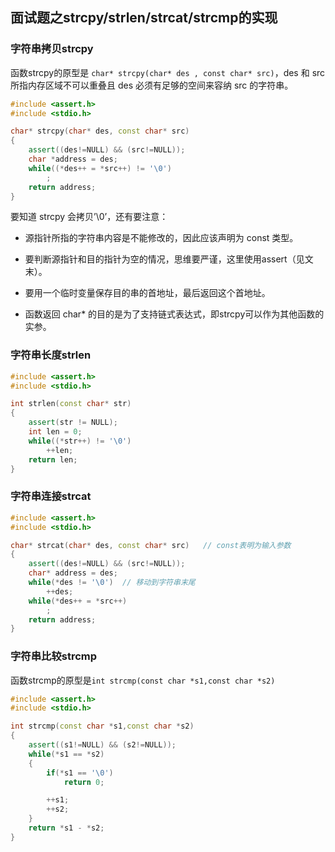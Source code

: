 ## 面试题之strcpy/strlen/strcat/strcmp的实现

### 字符串拷贝strcpy

函数strcpy的原型是
`char* strcpy(char* des , const char* src)`，des 和 src 所指内存区域不可以重叠且 des 必须有足够的空间来容纳 src 的字符串。

``` c++
#include <assert.h>
#include <stdio.h>

char* strcpy(char* des, const char* src)
{
	assert((des!=NULL) && (src!=NULL));
	char *address = des;
	while((*des++ = *src++) != '\0')
		;
	return address;
}
```

要知道 strcpy 会拷贝’\0’，还有要注意：

 - 源指针所指的字符串内容是不能修改的，因此应该声明为 const 类型。

 - 要判断源指针和目的指针为空的情况，思维要严谨，这里使用assert（见文末）。

 - 要用一个临时变量保存目的串的首地址，最后返回这个首地址。

 - 函数返回 char* 的目的是为了支持链式表达式，即strcpy可以作为其他函数的实参。


### 字符串长度strlen


``` c++
#include <assert.h>
#include <stdio.h>

int strlen(const char* str)
{
	assert(str != NULL);
	int len = 0;
	while((*str++) != '\0')
		++len;
	return len;
}
```


### 字符串连接strcat

``` c++
#include <assert.h>
#include <stdio.h>

char* strcat(char* des, const char* src)   // const表明为输入参数
{
	assert((des!=NULL) && (src!=NULL));
	char* address = des;
	while(*des != '\0')  // 移动到字符串末尾
		++des;
	while(*des++ = *src++)
		;
	return address;
}
```


### 字符串比较strcmp

函数strcmp的原型是`int strcmp(const char *s1,const char *s2)`

``` c++
#include <assert.h>
#include <stdio.h>

int strcmp(const char *s1,const char *s2)
{
	assert((s1!=NULL) && (s2!=NULL));
    while(*s1 == *s2)
    {
        if(*s1 == '\0')
            return 0;

        ++s1;
        ++s2;
    }
    return *s1 - *s2;
}
```
